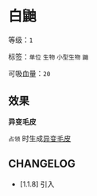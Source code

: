 # 白鼬

等级：`1`

标签：`单位` `生物` `小型生物` `鼬`

可吸血量：`20`

## 效果

**异变毛皮**

`占领` 时生成[异变毛皮](异变毛皮.md)

## CHANGELOG

- [1.1.8] 引入
